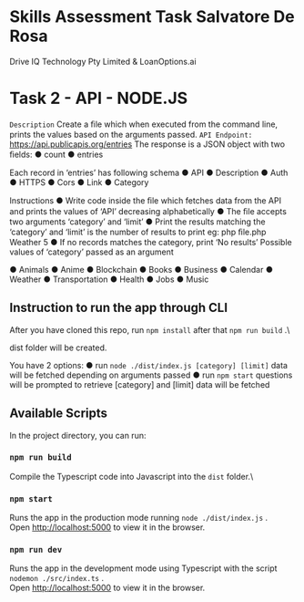# Skills Assessment Task Salvatore De Rosa

Drive IQ Technology Pty Limited
&
LoanOptions.ai

# Task 2 - API - NODE.JS

`Description`
Create a ﬁle which when executed from the command line, prints the values based on
the arguments passed.
`API Endpoint:`
https://api.publicapis.org/entries
The response is a JSON object with two ﬁelds:
● count
● entries

Each record in ‘entries’ has following schema
● API
● Description
● Auth
● HTTPS
● Cors
● Link
● Category

Instructions
● Write code inside the ﬁle which fetches data from the API and prints the values
of ‘API’ decreasing alphabetically
● The ﬁle accepts two arguments ‘category’ and ‘limit’
● Print the results matching the ‘category’ and ‘limit’ is the number of results to
print eg: php ﬁle.php Weather 5
● If no records matches the category, print ‘No results’
Possible values of ‘category’ passed as an argument

● Animals
● Anime
● Blockchain
● Books
● Business
● Calendar
● Weather
● Transportation
● Health
● Jobs
● Music

## Instruction to run the app through CLI

After you have cloned this repo, run `npm install` after that `npm run build` .\

dist folder will be created.

You have 2 options:
● run `node ./dist/index.js [category] [limit]`
data will be fetched depending on arguments passed
● run `npm start`
questions will be prompted to retrieve [category] and [limit]
data will be fetched

## Available Scripts

In the project directory, you can run:

### `npm run build`

Compile the Typescript code into Javascript into the `dist` folder.\

### `npm start`

Runs the app in the production mode running `node ./dist/index.js` .\
Open [http://localhost:5000](http://localhost:5000) to view it in the browser.

### `npm run dev`

Runs the app in the development mode using Typescript with the script `nodemon ./src/index.ts` .\
Open [http://localhost:5000](http://localhost:5000) to view it in the browser.
